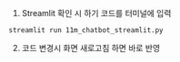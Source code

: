 1. Streamlit 확인 시 하기 코드를 터미널에 입력
<pre><code>streamlit run 11m_chatbot_streamlit.py</code></pre>

2. 코드 변경시 화면 새로고침 하면 바로 반영
